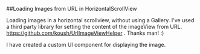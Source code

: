 ##Loading Images from URL in HorizontalScrollView


Loading images in a horizontal scrollview, without using a Gallery. 
I've used a third party library for setting the content of the imageView from URL. https://github.com/koush/UrlImageViewHelper . 
Thanks man! :) 

I have created a custom UI component for displaying the image. 
